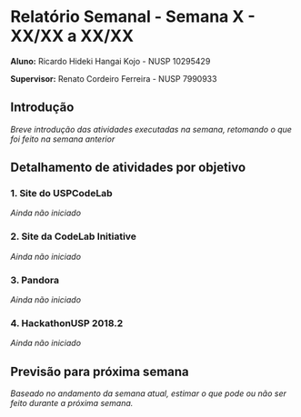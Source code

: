 # Relatório Semanal - Semana X - XX/XX a XX/XX

**Aluno:** Ricardo Hideki Hangai Kojo - NUSP 10295429

**Supervisor:** Renato Cordeiro Ferreira - NUSP 7990933

## Introdução

*Breve introdução das atividades executadas na semana, retomando o que foi feito na semana anterior*

## Detalhamento de atividades por objetivo

### 1. Site do USPCodeLab

*Ainda não iniciado*

### 2. Site da CodeLab Initiative

*Ainda não iniciado*

### 3. Pandora

*Ainda não iniciado*

### 4. HackathonUSP 2018.2

*Ainda não iniciado*

## Previsão para próxima semana

*Baseado no andamento da semana atual, estimar o que pode ou não ser feito durante a próxima semana.*